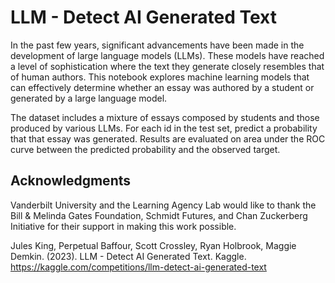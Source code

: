 # LLM - Detect AI Generated Text

In the past few years, significant advancements have been made in the development of large language models (LLMs). These models have reached a level of sophistication where the text they generate closely resembles that of human authors. This notebook explores machine learning models that can effectively determine whether an essay was authored by a student or generated by a large language model. 

The dataset includes a mixture of essays composed by students and those produced by various LLMs. For each id in the test set, predict a probability that that essay was generated. Results are evaluated on area under the ROC curve between the predicted probability and the observed target.

## Acknowledgments

Vanderbilt University and the Learning Agency Lab would like to thank the Bill & Melinda Gates Foundation, Schmidt Futures, and Chan Zuckerberg Initiative for their support in making this work possible.

Jules King, Perpetual Baffour, Scott Crossley, Ryan Holbrook, Maggie Demkin. (2023). LLM - Detect AI Generated Text. Kaggle. https://kaggle.com/competitions/llm-detect-ai-generated-text
